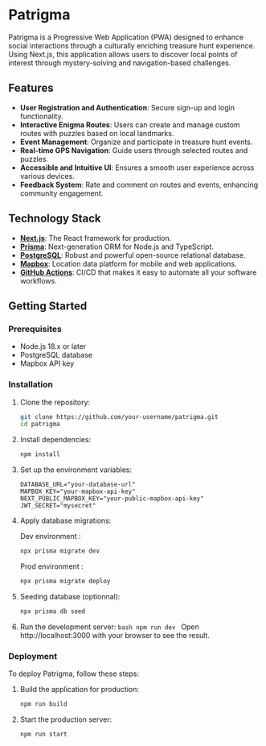 # Patrigma

Patrigma is a Progressive Web Application (PWA) designed to enhance social interactions through a culturally enriching treasure hunt experience. Using Next.js, this application allows users to discover local points of interest through mystery-solving and navigation-based challenges.

## Features

- **User Registration and Authentication**: Secure sign-up and login functionality.
- **Interactive Enigma Routes**: Users can create and manage custom routes with puzzles based on local landmarks.
- **Event Management**: Organize and participate in treasure hunt events.
- **Real-time GPS Navigation**: Guide users through selected routes and puzzles.
- **Accessible and Intuitive UI**: Ensures a smooth user experience across various devices.
- **Feedback System**: Rate and comment on routes and events, enhancing community engagement.

## Technology Stack

- **[Next.js](https://nextjs.org/)**: The React framework for production.
- **[Prisma](https://www.prisma.io/)**: Next-generation ORM for Node.js and TypeScript.
- **[PostgreSQL](https://www.postgresql.org/)**: Robust and powerful open-source relational database.
- **[Mapbox](https://www.mapbox.com/)**: Location data platform for mobile and web applications.
- **[GitHub Actions](https://github.com/features/actions)**: CI/CD that makes it easy to automate all your software workflows.

## Getting Started

### Prerequisites

- Node.js 18.x or later
- PostgreSQL database
- Mapbox API key

### Installation

1. Clone the repository:

   ```bash
   git clone https://github.com/your-username/patrigma.git
   cd patrigma
   ```

2. Install dependencies:
   ```bash
   npm install
   ```
3. Set up the environment variables:
   ```env
   DATABASE_URL="your-database-url"
   MAPBOX_KEY="your-mapbox-api-key"
   NEXT_PUBLIC_MAPBOX_KEY="your-public-mapbox-api-key"
   JWT_SECRET="mysecret"
   ```
4. Apply database migrations:

   Dev environment :

   ```bash
   npx prisma migrate dev
   ```

   Prod environment :

   ```bash
   npx prisma migrate deploy
   ```

5. Seeding database (optionnal):

   ```bash
   npx prisma db seed
   ```

6. Run the development server:
   `bash
npm run dev
`
   Open http://localhost:3000 with your browser to see the result.

### Deployment

To deploy Patrigma, follow these steps:

1. Build the application for production:
   ```bash
   npm run build
   ```
2. Start the production server:
   ```bash
   npm run start
   ```
